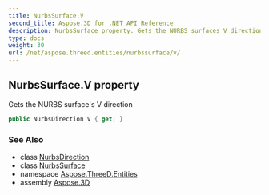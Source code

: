 ```yaml
---
title: NurbsSurface.V
second_title: Aspose.3D for .NET API Reference
description: NurbsSurface property. Gets the NURBS surfaces V direction
type: docs
weight: 30
url: /net/aspose.threed.entities/nurbssurface/v/
---
```

## NurbsSurface.V property

Gets the NURBS surface's V direction

```csharp
public NurbsDirection V { get; }
```

### See Also

* class [NurbsDirection](../../nurbsdirection/)
* class [NurbsSurface](../)
* namespace [Aspose.ThreeD.Entities](../../nurbssurface/)
* assembly [Aspose.3D](../../../)


